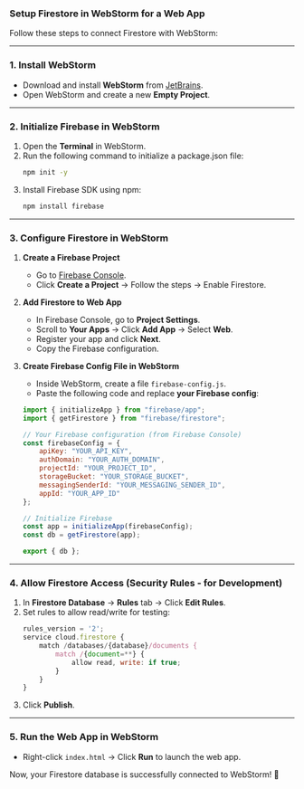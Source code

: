 ### **Setup Firestore in WebStorm for a Web App**  

Follow these steps to connect Firestore with WebStorm:  

---

### **1. Install WebStorm**  
- Download and install **WebStorm** from [JetBrains](https://www.jetbrains.com/webstorm/download/).  
- Open WebStorm and create a new **Empty Project**.  

---

### **2. Initialize Firebase in WebStorm**  
1. Open the **Terminal** in WebStorm.  
2. Run the following command to initialize a package.json file:  
   ```sh
   npm init -y
   ```  
3. Install Firebase SDK using npm:  
   ```sh
   npm install firebase  
   ```

---

### **3. Configure Firestore in WebStorm**  
1. **Create a Firebase Project**  
   - Go to [Firebase Console](https://console.firebase.google.com/).  
   - Click **Create a Project** → Follow the steps → Enable Firestore.  

2. **Add Firestore to Web App**  
   - In Firebase Console, go to **Project Settings**.  
   - Scroll to **Your Apps** → Click **Add App** → Select **Web**.  
   - Register your app and click **Next**.  
   - Copy the Firebase configuration.  

3. **Create Firebase Config File in WebStorm**  
   - Inside WebStorm, create a file `firebase-config.js`.  
   - Paste the following code and replace **your Firebase config**:  

   ```javascript
   import { initializeApp } from "firebase/app";
   import { getFirestore } from "firebase/firestore";

   // Your Firebase configuration (from Firebase Console)
   const firebaseConfig = {
       apiKey: "YOUR_API_KEY",
       authDomain: "YOUR_AUTH_DOMAIN",
       projectId: "YOUR_PROJECT_ID",
       storageBucket: "YOUR_STORAGE_BUCKET",
       messagingSenderId: "YOUR_MESSAGING_SENDER_ID",
       appId: "YOUR_APP_ID"
   };

   // Initialize Firebase
   const app = initializeApp(firebaseConfig);
   const db = getFirestore(app);

   export { db };
   ```

---

### **4. Allow Firestore Access (Security Rules - for Development)**  
1. In **Firestore Database** → **Rules** tab → Click **Edit Rules**.  
2. Set rules to allow read/write for testing:  
   ```javascript
   rules_version = '2';
   service cloud.firestore {
       match /databases/{database}/documents {
           match /{document=**} {
               allow read, write: if true;
           }
       }
   }
   ```
3. Click **Publish**.  

---

### **5. Run the Web App in WebStorm**  
- Right-click `index.html` → Click **Run** to launch the web app.  

Now, your Firestore database is successfully connected to WebStorm! 🚀
